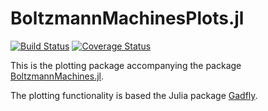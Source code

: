 # BoltzmannMachinesPlots.jl

[![Build Status](https://travis-ci.org/stefan-m-lenz/BoltzmannMachinesPlots.jl.svg?branch=master)](https://travis-ci.org/stefan-m-lenz/BoltzmannMachinesPlots.jl)
[![Coverage Status](https://coveralls.io/repos/github/stefan-m-lenz/BoltzmannMachinesPlots.jl/badge.svg?branch=master)](https://coveralls.io/github/stefan-m-lenz/BoltzmannMachinesPlots.jl?branch=master)

This is the plotting package accompanying the package
[BoltzmannMachines.jl](https://github.com/stefan-m-lenz/BoltzmannMachines.jl).

The plotting functionality is based the Julia package [Gadfly](http://gadflyjl.org/stable/).